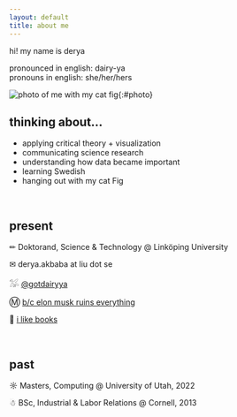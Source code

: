 ```yaml
---
layout: default
title: about me
---
```


hi! my name is derya

<p>pronounced in english: dairy-ya<br>
pronouns in english: she/her/hers
</p>

<section id="about-me" markdown=1>

![photo of me with my cat fig](/assets/images/me.png){:#photo}

## thinking about...

- applying critical theory + visualization
- communicating science research
- understanding how data became important
- learning Swedish
- hanging out with my cat Fig

</section>

<br>

## present

✏ Doktorand, Science & Technology @ Linköping University

✉ derya.akbaba at liu dot se

𓅮 [@gotdairyya](https://twitter.com/gotdairyya)

Ⓜ [b/c elon musk ruins everything](https://mastodon.social/@gotdairyya)

📖 [i like books](https://www.goodreads.com/user/show/63729092-derya)

<br>

## past

☼ Masters, Computing @ University of Utah, 2022

☃ BSc, Industrial & Labor Relations @ Cornell, 2013
